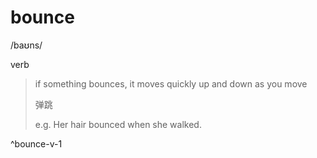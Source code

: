 # bounce

/baʊns/

verb

>if something bounces, it moves quickly up and down as you move
>
>弹跳
>
>e.g. Her hair bounced when she walked.

^bounce-v-1